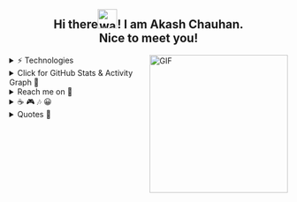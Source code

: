 <h2 align="center">Hi there<img alt="wave" src="https://emojis.slackmojis.com/emojis/images/1588177020/8809/wave_hello.gif?1588177020" width="35">! I am Akash Chauhan.<br> Nice to meet you!</h2>

<!-- [![Typing SVG](https://readme-typing-svg.herokuapp.com/?color=00bfbf&size=35&center=true&vCenter=true&width=1000&lines=Hi+ there,+I+am+===+AkashChauhan;Nice+to+meet+you!===+WEB+DEVELOPMENT;;IF+(LIKE+MY+WORK)+FOLLOW+%26%26+STAR;THNX+:%29)](https://git.io/typing-svg) -->



<img align="right" height="250px" alt="GIF" src="https://i.pinimg.com/originals/e4/26/70/e426702edf874b181aced1e2fa5c6cde.gif" />


<details>
 
<summary> ⚡ Technologies</summary>
 
 <br>
 
![JavaScript](https://img.shields.io/badge/javascript-%23323330.svg?style=for-the-badge&logo=javascript&logoColor=%23F7DF1E)
![C](https://img.shields.io/badge/c-%2300599C.svg?style=for-the-badge&logo=c&logoColor=white)
![C++](https://img.shields.io/badge/c++-%2300599C.svg?style=for-the-badge&logo=c%2B%2B&logoColor=white)
![React](https://img.shields.io/badge/react-%2320232a.svg?style=for-the-badge&logo=react&logoColor=%2361DAFB)
![Vue.js](https://img.shields.io/badge/vuejs-%2335495e.svg?style=for-the-badge&logo=vuedotjs&logoColor=%234FC08D)
![NodeJS](https://img.shields.io/badge/node.js-6DA55F?style=for-the-badge&logo=node.js&logoColor=white)
![Express.js](https://img.shields.io/badge/express.js-%23404d59.svg?style=for-the-badge&logo=express&logoColor=%2361DAFB)
![MongoDB](https://img.shields.io/badge/MongoDB-%234ea94b.svg?style=for-the-badge&logo=mongodb&logoColor=white)
![HTML5](https://img.shields.io/badge/html5-%23E34F26.svg?style=for-the-badge&logo=html5&logoColor=white)
![CSS3](https://img.shields.io/badge/css3-%231572B6.svg?style=for-the-badge&logo=css3&logoColor=white)
![Bootstrap](https://img.shields.io/badge/bootstrap-%23563D7C.svg?style=for-the-badge&logo=bootstrap&logoColor=white)
![TailwindCSS](https://img.shields.io/badge/tailwindcss-%2338B2AC.svg?style=for-the-badge&logo=tailwind-css&logoColor=white)
![Git](https://img.shields.io/badge/git-%23F05033.svg?style=for-the-badge&logo=git&logoColor=white)
![GitHub](https://img.shields.io/badge/github-%23121011.svg?style=for-the-badge&logo=github&logoColor=white)
![GraphQL](https://img.shields.io/badge/-GraphQL-E10098?style=for-the-badge&logo=graphql&logoColor=white)
![Redux](https://img.shields.io/badge/redux-%23593d88.svg?style=for-the-badge&logo=redux&logoColor=white)
![Visual Studio Code](https://img.shields.io/badge/Visual%20Studio%20Code-0078d7.svg?style=for-the-badge&logo=visual-studio-code&logoColor=white)
![TypeScript](https://img.shields.io/badge/typescript-%23007ACC.svg?style=for-the-badge&logo=typescript&logoColor=white)
 
 </details>

<details>
<summary>Click for GitHub Stats & Activity Graph 🚀 </summary>
  
  
[![Akash's GitHub Activity Graph](https://activity-graph.herokuapp.com/graph?username=Akash52&theme=react-dark)](Akash52)
| ![Akash's github stats](https://github-readme-stats.vercel.app/api?username=Akash52&show_icons=true&theme=gotham) | ![Akash GitHub Streak](https://github-readme-streak-stats.herokuapp.com/?user=Akash52&theme=gotham) |
| --- | --- |
| [![Top Langs](https://github-readme-stats.vercel.app/api/top-langs/?username=Akash52&layout=compact&theme=gotham)](https://github.com/Akash52/github-readme-stats)


</details>

<details>
 
 <summary>Reach me on 🤝</summary>

<a href="https://www.linkedin.com/in/akash-chauhan-3616321a4" target="_blank"><img src="https://img.shields.io/badge/LinkedIn-%230077B5.svg?&style=flat-square&logo=linkedin&logoColor=white" alt="LinkedIn"></a>
<a href="https://www.instagram.com/coding.7.7.7" target="_blank"><img src="https://img.shields.io/badge/Instagram-%23E4405F.svg?&style=flat-square&logo=instagram&logoColor=white" alt="Instagram"></a>
<a href="https://dev.to/akash52" target="_blank"><img src="https://img.shields.io/badge/DEV-%230A0A0A.svg?&style=flat-square&logo=DEV.to&logoColor=white" alt="DEV.to"></a>
<a href="https://leetcode.com/ac8572611/" target="_blank">[![LeetCode](https://img.shields.io/badge/-LeetCode-ff8c00?style=flat&labelColor=ff8c00&logo=LeetCode&logoColor=white)](https://leetcode.com/ac8572611/)</a>
<a href="https://spotify-github-profile.vercel.app/api/view?uid=38j2rxoo47fanswkq1lb10bzq&redirect=true" target="_blank"> ![Spotify](https://img.shields.io/badge/Spotify-1ED760?style=for-the-badge&logo=spotify&logoColor=white) </a>
 
 </details>
   
   
  <details>
<summary open>☕ 🎮 🎶 😀</summary>
 
  <div align="center">

 [![spotify-github-profile](https://spotify-github-profile.vercel.app/api/view?uid=38j2rxoo47fanswkq1lb10bzq&cover_image=true&theme=novatorem&bar_color=53b14f&bar_color_cover=true)](https://spotify-github-profile.vercel.app/api/view?uid=38j2rxoo47fanswkq1lb10bzq&redirect=true)
   
<!--    ![Alt text](https://spotify-recently-played-readme.vercel.app/api?user=38j2rxoo47fanswkq1lb10bzq&unique={true|1|on|yes}) -->
   
</div>
 
 <div align="center">
  
<!--  ![Alt text](https://spotify-recently-played-readme.vercel.app/api?user=38j2rxoo47fanswkq1lb10bzq&unique={true|1|on|yes}) -->
 
</div>
 
  </details>
  

  

<details>
	  <summary> Quotes 📝 </summary>

	“A butterfly is a beautiful creature,
		But it only lives for a few weeks.”
	
	“A rainbow is a beautiful phenomenon,
		But it only lasts about 90 seconds.”
	
	“A falling comet is a beautiful event,
		But it is visible for only a few minutes.”
</details>


  
